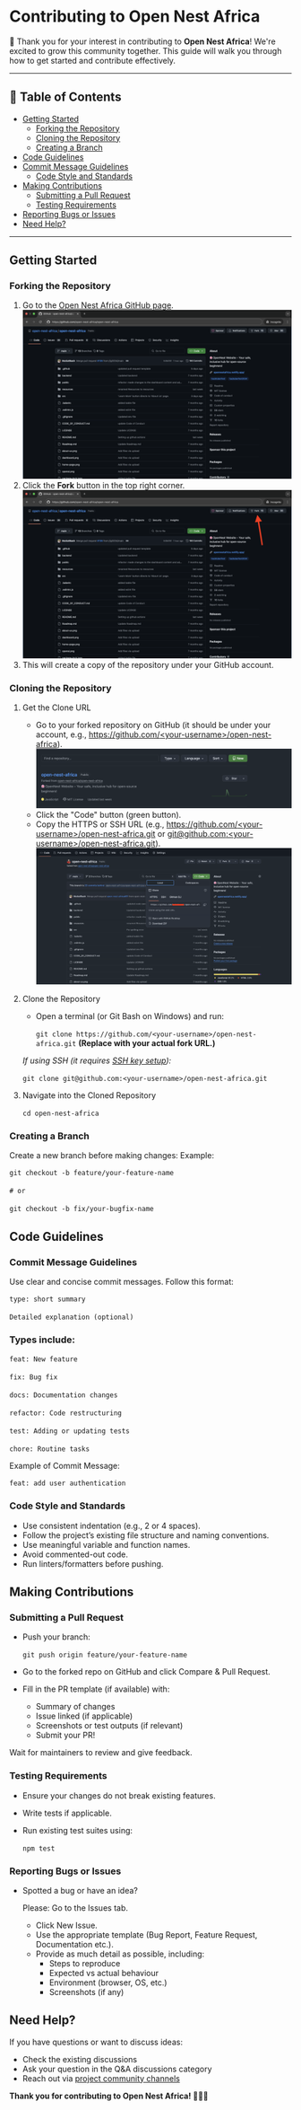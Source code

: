 # Contributing to Open Nest Africa

🎉 Thank you for your interest in contributing to **Open Nest Africa**! We're excited to grow this community together. This guide will walk you through how to get started and contribute effectively.

---

## 📌 Table of Contents

- [Getting Started](#getting-started)
    - [Forking the Repository](#forking-the-repository)
    - [Cloning the Repository](#cloning-the-repository)
    - [Creating a Branch](#creating-a-branch)
- [Code Guidelines](#code-guidelines)
- [Commit Message Guidelines](#commit-message-guidelines)
    - [Code Style and Standards](#code-style-and-standards)
- [Making Contributions](#making-contributions)
    - [Submitting a Pull Request](#submitting-a-pull-request)
    - [Testing Requirements](#testing-requirements)
- [Reporting Bugs or Issues](#reporting-bugs-or-issues)
- [Need Help?](#need-help)

---

## Getting Started

### Forking the Repository

1. Go to the [Open Nest Africa GitHub page](https://github.com/open-nest-africa/open-nest-africa).
![Open Nest Africa GitHub Repo](public/images/github-repo.png)
2. Click the **Fork** button in the top right corner.
![Fork Button](public/images/fork-button.png)
3. This will create a copy of the repository under your GitHub account.

### Cloning the Repository

1. Get the Clone URL
    - Go to your forked repository on GitHub (it should be under your account, e.g., [https://github.com/<your-username\>/open-nest-africa](https://github.com/your-username/open-nest-africa)).
    ![Forked Repo](public/images/forked-repo.png)
    - Click the "Code" button (green button).
    - Copy the HTTPS or SSH URL
      (e.g., [https://github.com/<your-username\>/open-nest-africa.git](https://github.com/your-username/open-nest-africa.git) or [git@github.com:<your-username\>/open-nest-africa.git](git@github.com:<your-username>/open-nest-africa.git)).
      ![Fork Button](public/images/copy-clone-url.png)
2. Clone the Repository
    - Open a terminal (or Git Bash on Windows) and run:
      
      ```git clone https://github.com/<your-username>/open-nest-africa.git```
      **(Replace with your actual fork URL.)**
      
    *If using SSH (it requires [SSH key setup](https://docs.github.com/en/authentication/connecting-to-github-with-ssh)):*
   
      ```git clone git@github.com:<your-username>/open-nest-africa.git```

4. Navigate into the Cloned Repository

   ```cd open-nest-africa```

### Creating a Branch

Create a new branch before making changes:
Example:

    git checkout -b feature/your-feature-name
    
    # or
    
    git checkout -b fix/your-bugfix-name

## Code Guidelines

### Commit Message Guidelines
Use clear and concise commit messages.
Follow this format:

    type: short summary
    
    Detailed explanation (optional)

### Types include:

    feat: New feature
    
    fix: Bug fix
    
    docs: Documentation changes
    
    refactor: Code restructuring
    
    test: Adding or updating tests
    
    chore: Routine tasks

Example of Commit Message:

    feat: add user authentication

### Code Style and Standards

- Use consistent indentation (e.g., 2 or 4 spaces).
- Follow the project’s existing file structure and naming conventions.
- Use meaningful variable and function names.
- Avoid commented-out code.
- Run linters/formatters before pushing.

## Making Contributions

### Submitting a Pull Request
- Push your branch:
  
  ```git push origin feature/your-feature-name```
- Go to the forked repo on GitHub and click Compare & Pull Request.
- Fill in the PR template (if available) with:
    - Summary of changes
    - Issue linked (if applicable)
    - Screenshots or test outputs (if relevant)
    - Submit your PR!
      
Wait for maintainers to review and give feedback.

### Testing Requirements
- Ensure your changes do not break existing features.
- Write tests if applicable.
- Run existing test suites using:

    ```npm test```

### Reporting Bugs or Issues
- Spotted a bug or have an idea?
  
  Please: Go to the Issues tab.
    - Click New Issue.
    - Use the appropriate template (Bug Report, Feature Request, Documentation etc.).
    - Provide as much detail as possible, including:
        - Steps to reproduce
        - Expected vs actual behaviour
        - Environment (browser, OS, etc.)
        - Screenshots (if any)

## Need Help?
If you have questions or want to discuss ideas:

   - Check the existing discussions 
   - Ask your question in the Q&A discussions category
   - Reach out via [project community channels](https://opennestafrica.slack.com)

**Thank you for contributing to Open Nest Africa! 🚀🫶🏼**